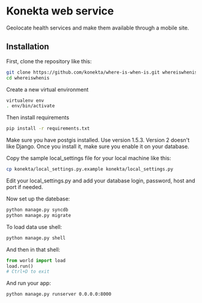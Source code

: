 Konekta web service
===================

Geolocate health services and make them available through a mobile site.


Installation
------------

First, clone the repository like this:

```sh
git clone https://github.com/konekta/where-is-when-is.git whereiswhenis && \
cd whereiswhenis
```

Create a new virtual environment

```sh
virtualenv env
. env/bin/activate
```

Then install requirements

```sh
pip install -r requirements.txt
```

Make sure you have postgis installed. Use version 1.5.3. Version 2 doesn't like
Django. Once you install it, make sure you enable it on your database.

Copy the sample local_settings file for your local machine like this:

```sh
cp konekta/local_settings.py.example konekta/local_settings.py
```

Edit your local_settings.py and add your database login, password, host and
port if needed.

Now set up the datebase:

```sh
python manage.py syncdb
python manage.py migrate
```

To load data use shell:

```sh
python manage.py shell
```

And then in that shell:

```python
from world import load
load.run()
# Ctrl+D to exit
```

And run your app:

```sh
python manage.py runserver 0.0.0.0:8000
```
